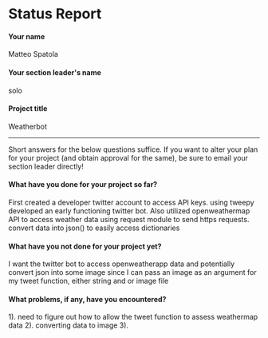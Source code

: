 # Status Report

#### Your name

Matteo Spatola             

#### Your section leader's name

solo 

#### Project title

Weatherbot

***

Short answers for the below questions suffice. If you want to alter your plan for your project (and obtain approval for the same), be sure to email your section leader directly!

#### What have you done for your project so far?

First created a developer twitter account to access API keys. using tweepy developed an early functioning twitter bot. Also utilized openweathermap API to access weather data using request module to send https requests. convert data into json() to easily access dictionaries

#### What have you not done for your project yet?

I want the twitter bot to access openweatherapp data and potentially convert json into some image since I can pass an image as an argument for my tweet function, either string and or image file
 
#### What problems, if any, have you encountered?

1). need to figure out how to allow the tweet function to assess weathermap data
2). converting data to image 
3). 
